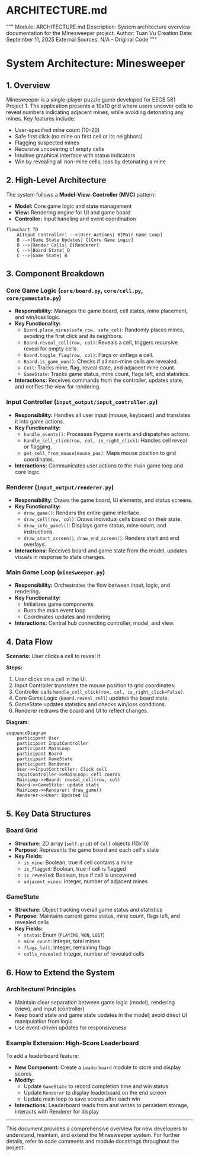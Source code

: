 # ARCHITECTURE.md

"""
Module: ARCHITECTURE.md
Description: System architecture overview documentation for the Minesweeper project.
Author: Tuan Vu
Creation Date: September 11, 2025
External Sources: N/A - Original Code
"""

# System Architecture: Minesweeper

## 1. Overview

Minesweeper is a single-player puzzle game developed for EECS 581 Project 1. The application presents a 10x10 grid where users uncover cells to reveal numbers indicating adjacent mines, while avoiding detonating any mines. Key features include:

- User-specified mine count (10–20)
- Safe first click (no mine on first cell or its neighbors)
- Flagging suspected mines
- Recursive uncovering of empty cells
- Intuitive graphical interface with status indicators
- Win by revealing all non-mine cells; loss by detonating a mine

## 2. High-Level Architecture

The system follows a **Model-View-Controller (MVC)** pattern:

- **Model:** Core game logic and state management
- **View:** Rendering engine for UI and game board
- **Controller:** Input handling and event coordination

```mermaid
flowchart TD
    A[Input Controller] -->|User Actions| B[Main Game Loop]
    B -->|Game State Updates| C[Core Game Logic]
    B -->|Render Calls| D[Renderer]
    C -->|Board State| D
    C -->|Game State| B
```

## 3. Component Breakdown

### Core Game Logic (`core/board.py`, `core/cell.py`, `core/gamestate.py`)

- **Responsibility:** Manages the game board, cell states, mine placement, and win/loss logic.
- **Key Functionality:**
  - `Board.place_mines(safe_row, safe_col)`: Randomly places mines, avoiding the first click and its neighbors.
  - `Board.reveal_cell(row, col)`: Reveals a cell, triggers recursive reveal for empty cells.
  - `Board.toggle_flag(row, col)`: Flags or unflags a cell.
  - `Board.is_game_won()`: Checks if all non-mine cells are revealed.
  - `Cell`: Tracks mine, flag, reveal state, and adjacent mine count.
  - `GameState`: Tracks game status, mine count, flags left, and statistics.
- **Interactions:** Receives commands from the controller, updates state, and notifies the view for rendering.

### Input Controller (`input_output/input_controller.py`)

- **Responsibility:** Handles all user input (mouse, keyboard) and translates it into game actions.
- **Key Functionality:**
  - `handle_events()`: Processes Pygame events and dispatches actions.
  - `handle_cell_click(row, col, is_right_click)`: Handles cell reveal or flagging.
  - `get_cell_from_mouse(mouse_pos)`: Maps mouse position to grid coordinates.
- **Interactions:** Communicates user actions to the main game loop and core logic.

### Renderer (`input_output/renderer.py`)

- **Responsibility:** Draws the game board, UI elements, and status screens.
- **Key Functionality:**
  - `draw_game()`: Renders the entire game interface.
  - `draw_cell(row, col)`: Draws individual cells based on their state.
  - `draw_info_panel()`: Displays game status, mine count, and instructions.
  - `draw_start_screen()`, `draw_end_screen()`: Renders start and end overlays.
- **Interactions:** Receives board and game state from the model, updates visuals in response to state changes.

### Main Game Loop (`minesweeper.py`)

- **Responsibility:** Orchestrates the flow between input, logic, and rendering.
- **Key Functionality:**
  - Initializes game components
  - Runs the main event loop
  - Coordinates updates and rendering
- **Interactions:** Central hub connecting controller, model, and view.

## 4. Data Flow

**Scenario:** User clicks a cell to reveal it

**Steps:**

1. User clicks on a cell in the UI.
2. Input Controller translates the mouse position to grid coordinates.
3. Controller calls `handle_cell_click(row, col, is_right_click=False)`.
4. Core Game Logic (`Board.reveal_cell`) updates the board state.
5. GameState updates statistics and checks win/loss conditions.
6. Renderer redraws the board and UI to reflect changes.

**Diagram:**

```mermaid
sequenceDiagram
    participant User
    participant InputController
    participant MainLoop
    participant Board
    participant GameState
    participant Renderer
    User->>InputController: Click cell
    InputController->>MainLoop: cell coords
    MainLoop->>Board: reveal_cell(row, col)
    Board->>GameState: update stats
    MainLoop->>Renderer: draw_game()
    Renderer->>User: Updated UI
```

## 5. Key Data Structures

### Board Grid

- **Structure:** 2D array (`self.grid`) of `Cell` objects (10x10)
- **Purpose:** Represents the game board and each cell's state
- **Key Fields:**
  - `is_mine`: Boolean, true if cell contains a mine
  - `is_flagged`: Boolean, true if cell is flagged
  - `is_revealed`: Boolean, true if cell is uncovered
  - `adjacent_mines`: Integer, number of adjacent mines

### GameState

- **Structure:** Object tracking overall game status and statistics
- **Purpose:** Maintains current game status, mine count, flags left, and revealed cells
- **Key Fields:**
  - `status`: Enum (`PLAYING`, `WON`, `LOST`)
  - `mine_count`: Integer, total mines
  - `flags_left`: Integer, remaining flags
  - `cells_revealed`: Integer, number of revealed cells

## 6. How to Extend the System

### Architectural Principles

- Maintain clear separation between game logic (model), rendering (view), and input (controller)
- Keep board state and game state updates in the model; avoid direct UI manipulation from logic
- Use event-driven updates for responsiveness

### Example Extension: High-Score Leaderboard

To add a leaderboard feature:

- **New Component:** Create a `Leaderboard` module to store and display scores
- **Modify:**
  - Update `GameState` to record completion time and win status
  - Update `Renderer` to display leaderboard on the end screen
  - Update main loop to save scores after each win
- **Interactions:** Leaderboard reads from and writes to persistent storage, interacts with Renderer for display

---

This document provides a comprehensive overview for new developers to understand, maintain, and extend the Minesweeper system. For further details, refer to code comments and module docstrings throughout the project.
